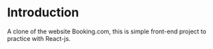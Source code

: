 # Introduction

A clone of the website Booking.com, this is simple front-end project to practice with React-js.



